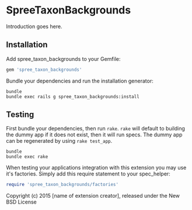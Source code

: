 SpreeTaxonBackgrounds
=====================

Introduction goes here.

Installation
------------

Add spree_taxon_backgrounds to your Gemfile:

```ruby
gem 'spree_taxon_backgrounds'
```

Bundle your dependencies and run the installation generator:

```shell
bundle
bundle exec rails g spree_taxon_backgrounds:install
```

Testing
-------

First bundle your dependencies, then run `rake`. `rake` will default to building the dummy app if it does not exist, then it will run specs. The dummy app can be regenerated by using `rake test_app`.

```shell
bundle
bundle exec rake
```

When testing your applications integration with this extension you may use it's factories.
Simply add this require statement to your spec_helper:

```ruby
require 'spree_taxon_backgrounds/factories'
```

Copyright (c) 2015 [name of extension creator], released under the New BSD License
